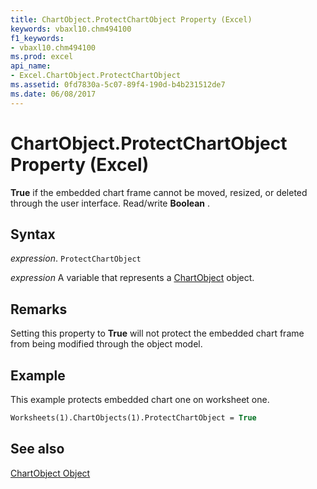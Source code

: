```yaml
---
title: ChartObject.ProtectChartObject Property (Excel)
keywords: vbaxl10.chm494100
f1_keywords:
- vbaxl10.chm494100
ms.prod: excel
api_name:
- Excel.ChartObject.ProtectChartObject
ms.assetid: 0fd7830a-5c07-89f4-190d-b4b231512de7
ms.date: 06/08/2017
---
```



# ChartObject.ProtectChartObject Property (Excel)

 **True** if the embedded chart frame cannot be moved, resized, or deleted through the user interface. Read/write **Boolean** .


## Syntax

 _expression_. `ProtectChartObject`

 _expression_ A variable that represents a [ChartObject](Excel.ChartObject.md) object.


## Remarks

Setting this property to  **True** will not protect the embedded chart frame from being modified through the object model.


## Example

This example protects embedded chart one on worksheet one.


```vb
Worksheets(1).ChartObjects(1).ProtectChartObject = True
```


## See also


[ChartObject Object](Excel.ChartObject.md)

